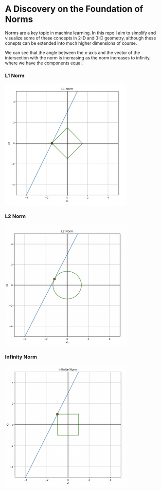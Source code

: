 # A Discovery on the Foundation of Norms

Norms are a key topic in machine learning. In this repo I aim to simplify and visualize some of these concepts in 2-D and 3-D geometry, although these conepts can be extended into much higher dimensions of course.

We can see that the angle between the x-axis and the vector of the intersection with the norm is increasing as the norm increases to infinity, where we have the components equal.


### L1 Norm

<img src="https://github.com/ae20cg/norms/blob/main/norm_plots/l1norm.png" width="400" height="400">

### L2 Norm

<img src="https://github.com/ae20cg/norms/blob/main/norm_plots/l2norm.png" width="400" height="400">

### Infinity Norm

<img src="https://github.com/ae20cg/norms/blob/main/norm_plots/infnorm.png" width="400" height="400">

